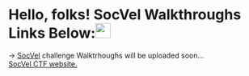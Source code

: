 # Hello, folks! SocVel Walkthroughs Links Below:<img src="https://raw.githubusercontent.com/MartinHeinz/MartinHeinz/master/wave.gif" width="30px">
-> <a href="https://socvel.com/">SocVel</a> challenge Walktrhoughs will be uploaded soon...
</br>
<a href="https://ctf.socvel.com/">SocVel CTF website.</a>

